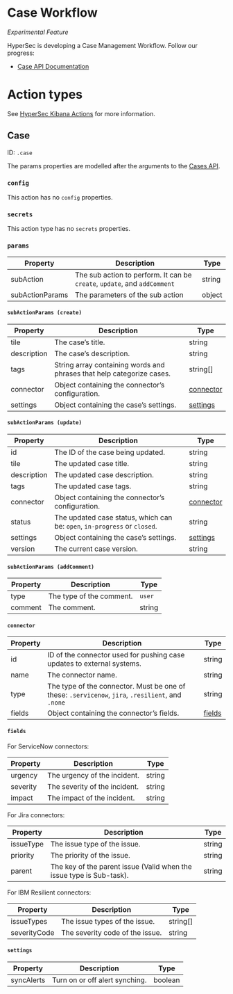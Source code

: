 # Case Workflow

*Experimental Feature*

HyperSec is developing a Case Management Workflow. Follow our progress:

- [Case API Documentation](https://www.elastic.co/guide/en/security/master/cases-overview.html)


# Action types


See [HyperSec Kibana Actions](https://github.com/elastic/kibana/tree/master/x-pack/plugins/actions) for more information.

## Case 

ID: `.case`

The params properties are modelled after the arguments to the [Cases API](https://www.elastic.co/guide/en/security/master/cases-api-overview.html).

### `config`

This action has no `config` properties.

### `secrets`

This action type has no `secrets` properties.

### `params`

| Property        | Description                                                               | Type   |
| --------------- | ------------------------------------------------------------------------- | ------ |
| subAction       | The sub action to perform. It can be `create`, `update`, and `addComment` | string |
| subActionParams | The parameters of the sub action                                          | object |

#### `subActionParams (create)`

| Property    | Description                                                           | Type                    |
| ----------- | --------------------------------------------------------------------- | ----------------------- |
| tile        | The case’s title.                                                     | string                  |
| description | The case’s description.                                               | string                  |
| tags        | String array containing words and phrases that help categorize cases. | string[]                |
| connector   | Object containing the connector’s configuration.                      | [connector](#connector) |
| settings    | Object containing the case’s settings.                                | [settings](#settings)   |

#### `subActionParams (update)`

| Property    | Description                                                               | Type                    |
| ----------- | ------------------------------------------------------------------------- | ----------------------- |
| id          | The ID of the case being updated.                                         | string                  |
| tile        | The updated case title.                                                   | string                  |
| description | The updated case description.                                             | string                  |
| tags        | The updated case tags.                                                    | string                  |
| connector   | Object containing the connector’s configuration.                          | [connector](#connector) |
| status      | The updated case status, which can be: `open`, `in-progress` or `closed`. | string                  |
| settings    | Object containing the case’s settings.                                    | [settings](#settings)   |
| version     | The current case version.                                                 | string                  |

#### `subActionParams (addComment)`

| Property | Description              | Type   |
| -------- | ------------------------ | ------ |
| type     | The type of the comment. | `user` |
| comment  | The comment.             | string |

#### `connector`

| Property | Description                                                                                       | Type              |
| -------- | ------------------------------------------------------------------------------------------------- | ----------------- |
| id       | ID of the connector used for pushing case updates to external systems.                            | string            |
| name     | The connector name.                                                                               | string            |
| type     | The type of the connector. Must be one of these: `.servicenow`, `jira`, `.resilient`, and `.none` | string            |
| fields   | Object containing the connector’s fields.                                                         | [fields](#fields) |

#### `fields`

For ServiceNow connectors:

| Property | Description                   | Type   |
| -------- | ----------------------------- | ------ |
| urgency  | The urgency of the incident.  | string |
| severity | The severity of the incident. | string |
| impact   | The impact of the incident.   | string |

For Jira connectors:

| Property  | Description                                                          | Type   |
| --------- | -------------------------------------------------------------------- | ------ |
| issueType | The issue type of the issue.                                         | string |
| priority  | The priority of the issue.                                           | string |
| parent    | The key of the parent issue (Valid when the issue type is Sub-task). | string |

For IBM Resilient connectors:

| Property     | Description                     | Type     |
| ------------ | ------------------------------- | -------- |
| issueTypes   | The issue types of the issue.   | string[] |
| severityCode | The severity code of the issue. | string   |

#### `settings`

| Property   | Description                    | Type    |
| ---------- | ------------------------------ | ------- |
| syncAlerts | Turn on or off alert synching. | boolean |
